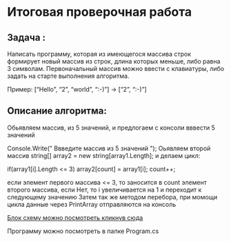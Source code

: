 # Итоговая проверочная работа
## Задача : 

 Написать программу, которая из имеющегося массива строк формирует новый массив из строк, длина которых меньше, либо равна 3 символам. Первоначальный массив можно ввести с клавиатуры, либо задать на старте выполнения алгоритма.

 Пример:
[“Hello”, “2”, “world”, “:-)”] → [“2”, “:-)”]

## Описание алгоритма:

Обьявляем массив, из 5 значений, и предлогаем с консоли вввести 5 значений

 Console.Write(" Ввведите массив из 5 значений ");
 Оьявляем второй массив
 string[] array2 = new string[array1.Length];
  и делаем цикл:

if(array1[i].Length <= 3)
array2[count] = array1[i];
count++;  

если элемент первого массива <= 3, то заносится в count элемент второго массива, если Нет, то i увеличивается на 1 и переходит к следующему значению 
Затем так же методом перебора, при момощи цикла данные через  PrintArray отправляются на консоль

[Блок схему можно посмотреть кликнув сюда ](https://drive.google.com/file/d/1qB9q3M1RoJdoQYDCv5H_PjMGVb7CnTEd/view?usp=sharing)

Программу можно посмотреть в папке Program.cs

